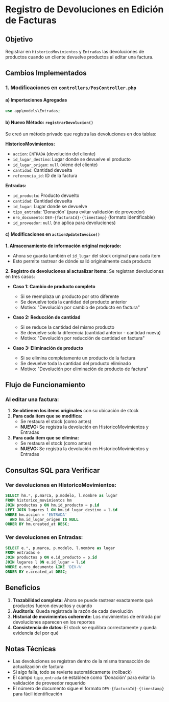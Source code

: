 # Registro de Devoluciones en Edición de Facturas

## Objetivo
Registrar en `HistoricoMovimientos` y `Entradas` las devoluciones de productos cuando un cliente devuelve productos al editar una factura.

## Cambios Implementados

### 1. Modificaciones en `controllers/PosController.php`

#### a) Importaciones Agregadas
```php
use app\models\Entradas;
```

#### b) Nuevo Método: `registrarDevolucion()`
Se creó un método privado que registra las devoluciones en dos tablas:

**HistoricoMovimientos:**
- `accion`: `ENTRADA` (devolución del cliente)
- `id_lugar_destino`: Lugar donde se devuelve el producto
- `id_lugar_origen`: `null` (viene del cliente)
- `cantidad`: Cantidad devuelta
- `referencia_id`: ID de la factura

**Entradas:**
- `id_producto`: Producto devuelto
- `cantidad`: Cantidad devuelta
- `id_lugar`: Lugar donde se devuelve
- `tipo_entrada`: 'Donación' (para evitar validación de proveedor)
- `nro_documento`: `DEV-{facturaId}-{timestamp}` (formato identificable)
- `id_proveedor`: `null` (no aplica para devoluciones)

#### c) Modificaciones en `actionUpdateInvoice()`

**1. Almacenamiento de información original mejorado:**
- Ahora se guarda también el `id_lugar` del stock original para cada item
- Esto permite rastrear de dónde salió originalmente cada producto

**2. Registro de devoluciones al actualizar items:**
Se registran devoluciones en tres casos:

- **Caso 1: Cambio de producto completo**
  - Si se reemplaza un producto por otro diferente
  - Se devuelve toda la cantidad del producto anterior
  - Motivo: "Devolución por cambio de producto en factura"

- **Caso 2: Reducción de cantidad**
  - Si se reduce la cantidad del mismo producto
  - Se devuelve solo la diferencia (cantidad anterior - cantidad nueva)
  - Motivo: "Devolución por reducción de cantidad en factura"

- **Caso 3: Eliminación de producto**
  - Si se elimina completamente un producto de la factura
  - Se devuelve toda la cantidad del producto eliminado
  - Motivo: "Devolución por eliminación de producto de factura"

## Flujo de Funcionamiento

### Al editar una factura:

1. **Se obtienen los items originales** con su ubicación de stock
2. **Para cada item que se modifica:**
   - Se restaura el stock (como antes)
   - **NUEVO:** Se registra la devolución en HistoricoMovimientos y Entradas
3. **Para cada item que se elimina:**
   - Se restaura el stock (como antes)
   - **NUEVO:** Se registra la devolución en HistoricoMovimientos y Entradas

## Consultas SQL para Verificar

### Ver devoluciones en HistoricoMovimientos:
```sql
SELECT hm.*, p.marca, p.modelo, l.nombre as lugar 
FROM historico_movimientos hm
JOIN productos p ON hm.id_producto = p.id
LEFT JOIN lugares l ON hm.id_lugar_destino = l.id
WHERE hm.accion = 'ENTRADA' 
  AND hm.id_lugar_origen IS NULL
ORDER BY hm.created_at DESC;
```

### Ver devoluciones en Entradas:
```sql
SELECT e.*, p.marca, p.modelo, l.nombre as lugar
FROM entradas e
JOIN productos p ON e.id_producto = p.id
JOIN lugares l ON e.id_lugar = l.id
WHERE e.nro_documento LIKE 'DEV-%'
ORDER BY e.created_at DESC;
```

## Beneficios

1. **Trazabilidad completa:** Ahora se puede rastrear exactamente qué productos fueron devueltos y cuándo
2. **Auditoría:** Queda registrada la razón de cada devolución
3. **Historial de movimientos coherente:** Los movimientos de entrada por devoluciones aparecen en los reportes
4. **Consistencia de datos:** El stock se equilibra correctamente y queda evidencia del por qué

## Notas Técnicas

- Las devoluciones se registran dentro de la misma transacción de actualización de factura
- Si algo falla, todo se revierte automáticamente (rollback)
- El campo `tipo_entrada` se establece como 'Donación' para evitar la validación de proveedor requerido
- El número de documento sigue el formato `DEV-{facturaId}-{timestamp}` para fácil identificación

